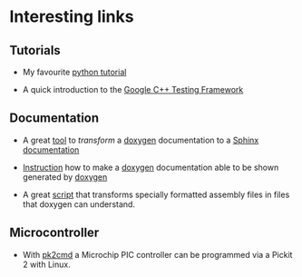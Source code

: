 # Interesting links

## Tutorials

- My favourite [python tutorial](https://www.youtube.com/watch?v=bY6m6_IIN94&list=PLi01XoE8jYohWFPpC17Z-wWhPOSuh8Er-)

- A quick introduction to the [Google C++ Testing Framework](https://developer.ibm.com/technologies/systems/articles/au-googletestingframework)

## Documentation

- A great [tool](https://github.com/michaeljones/breathe) to *transform* a [doxygen](https://www.doxygen.nl/index.html) documentation to a [Sphinx documentation](https://www.sphinx-doc.org/en/master/)

- [Instruction](https://devblogs.microsoft.com/cppblog/clear-functional-c-documentation-with-sphinx-breathe-doxygen-cmake/) how to make a [doxygen](https://www.doxygen.nl/index.html) documentation able to be shown generated by [doxygen](https://www.doxygen.nl/index.html) 

- A great [script](https://github.com/rfoos/doxygen/blob/master/asm4doxy.pl) that transforms specially formatted assembly files in files that doxygen can understand.

## Microcontroller

- With [pk2cmd](https://github.com/psmay/pk2cmd.git) a Microchip PIC controller can be programmed via a Pickit 2 with Linux.
